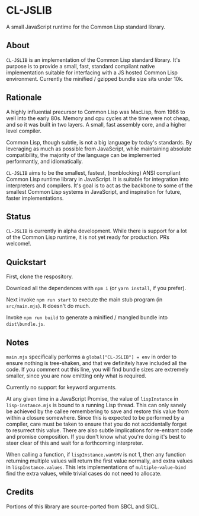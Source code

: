 # CL-JSLIB
A small JavaScript runtime for the Common Lisp standard library.

## About

`CL-JSLIB` is an implementation of the Common Lisp standard library.
It's purpose is to provide a small, fast, standard compliant native implementation suitable for interfacing with a JS hosted Common Lisp environment. Currently the minified / gzipped bundle size sits under 10k.

## Rationale

A highly influential precursor to Common Lisp was MacLisp, from 1966 to well into the early 80s. Memory and cpu cycles at the time were not cheap, and so it was built in two layers. A small, fast assembly core,
and a higher level compiler.

Common Lisp, though subtle, is not a big language by today's standards. By leveraging as much as possible from JavaScript, while maintaining absolute compatibility, the majority of the language can be implemented performantly, and idiomatically.

`CL-JSLIB` aims to be the smallest, fastest, (nonblocking) ANSI compliant Common Lisp runtime library in JavaScript. It is suitable for integration into interpreters and compilers. It's goal is to act as the backbone to some of the smallest Common Lisp
systems in JavaScript, and inspiration for future, faster implementations.

## Status

`CL-JSLIB` is currently in alpha development. While there is support for a lot of the Common Lisp runtime, it is not yet ready for production. PRs welcome!.

## Quickstart

First, clone the respository.

Download all the dependences with `npm i` (or `yarn install`, if you prefer).

Next invoke `npm run start` to execute the main stub program (in `src/main.mjs`). It doesn't do much.

Invoke `npm run build` to generate a minified / mangled bundle into `dist\bundle.js`.

## Notes

`main.mjs` specifically performs a `global["CL-JSLIB"] = env` in order to ensure nothing is tree-shaken, and that we definitely have included all the code.  If you comment out this line, you will find bundle sizes are extremely smaller, since you are now emitting only what is required.

Currently no support for keyword arguments.

At any given time in a JavaScript Promise, the value of `lispInstance` in `lisp-instance.mjs` is bound to a running Lisp thread. This can only sanely be achieved by the callee remembering to save and restore this value from within a closure somewhere. Since this is expected to be performed by a compiler, care must be taken to ensure that you do not accidentally forget to resurrect this value. There are also subtle implications for re-entrant code and promise composition. If you don't know what you're doing it's best to steer clear of this and wait for a forthcoming interpreter.

When calling a function, if `lispInstance.wantMV` is not 1, then any function returning multiple values will return the first value normally, and extra values in `lispInstance.values`. This lets implementations of `multiple-value-bind` find the extra values, while trivial cases do not need to allocate.

## Credits

Portions of this library are source-ported from SBCL and SICL.
